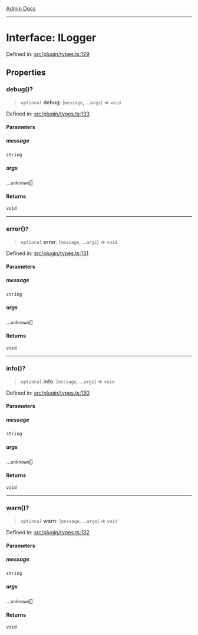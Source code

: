 [Admin Docs](/)

***

# Interface: ILogger

Defined in: [src/plugin/types.ts:129](https://github.com/Sourya07/talawa-api/blob/4e4298c85a0d2c28affa824f2aab7ec32b5f3ac5/src/plugin/types.ts#L129)

## Properties

### debug()?

> `optional` **debug**: (`message`, ...`args`) => `void`

Defined in: [src/plugin/types.ts:133](https://github.com/Sourya07/talawa-api/blob/4e4298c85a0d2c28affa824f2aab7ec32b5f3ac5/src/plugin/types.ts#L133)

#### Parameters

##### message

`string`

##### args

...`unknown`[]

#### Returns

`void`

***

### error()?

> `optional` **error**: (`message`, ...`args`) => `void`

Defined in: [src/plugin/types.ts:131](https://github.com/Sourya07/talawa-api/blob/4e4298c85a0d2c28affa824f2aab7ec32b5f3ac5/src/plugin/types.ts#L131)

#### Parameters

##### message

`string`

##### args

...`unknown`[]

#### Returns

`void`

***

### info()?

> `optional` **info**: (`message`, ...`args`) => `void`

Defined in: [src/plugin/types.ts:130](https://github.com/Sourya07/talawa-api/blob/4e4298c85a0d2c28affa824f2aab7ec32b5f3ac5/src/plugin/types.ts#L130)

#### Parameters

##### message

`string`

##### args

...`unknown`[]

#### Returns

`void`

***

### warn()?

> `optional` **warn**: (`message`, ...`args`) => `void`

Defined in: [src/plugin/types.ts:132](https://github.com/Sourya07/talawa-api/blob/4e4298c85a0d2c28affa824f2aab7ec32b5f3ac5/src/plugin/types.ts#L132)

#### Parameters

##### message

`string`

##### args

...`unknown`[]

#### Returns

`void`
